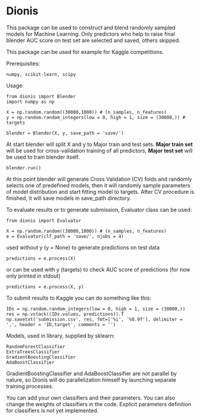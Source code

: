 # Dionis
This package can be used to construct and blend randomly sampled models for Machine Learning.
Only predictors who help to raise final blender AUC score on test set are selected and saved, others skipped.

This package can be used for example for Kaggle competitions.

Prerequisites:

	numpy, scikit-learn, scipy

Usage:

	from dionis import Blender
  	import numpy as np
  	
  	X = np.random.random((30000,1000)) # (n_samples, n_features)
  	y = np.random.random_integers(low = 0, high = 1, size = (30000,)) # targets
  	
  	blender = Blender(X, y, save_path = 'save/')

At start blender will split X and y to Major train and test sets. <b>Major train set</b> will be used for cross-validation training of all predictors, <b>Major test set</b> will be used to train blender itself.

	blender.run()

At this point blender will generate Cross Validation (CV) folds and randomly selects one of predefined models,
then it will randomly sample parameters of model distribution and start fitting model to targets.
After CV procedure is finished, it will save models in save_path directory.

To evaluate results or to generate submission, Evaluator class can be used:

	from dionis import Evaluator
	
	X = np.random.random((30000,1000)) # (n_samples, n_features)
	e = Evaluator(clf_path = 'save/', njobs = 4)

used without y (y = None) to generate predictions on test data

	predictions = e.process(X)

or can be used with y (targets) to check AUC score of predictions (for now only printed in stdout)

	predictions = e.process(X, y)

To submit results to Kaggle you can do something like this:

	IDs = np.random.random_integers(low = 0, high = 1, size = (30000,))
	res = np.vstack((IDs.values, predictions)).T
	np.savetxt('submission.csv', res, fmt=['%i', '%0.9f'], delimiter = ',', header = 'ID,target', comments = '')


Models, used in library, supplied by sklearn:

	RandomForestClassifier
	ExtraTreesClassifier
	GradientBoostingClassifier
	AdaBoostClassifier

GradientBoostingClassifier and AdaBoostClassifier are not parallel by nature, so Dionis will do parallelization himself
by launching separate training processes.

You can add your own classifiers and their parameters.
You can also change the weights of classifiers in the code.
Explicit parameters definition for classifiers is not yet implemented.
